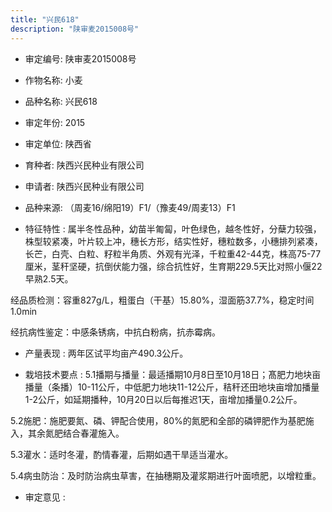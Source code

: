 ```yaml
---
title: "兴民618"
description: "陕审麦2015008号"
---
```

* 审定编号:  陕审麦2015008号

*  作物名称:  小麦

*  品种名称:  兴民618

*  审定年份:  2015

*  审定单位:  陕西省

* 育种者:  陕西兴民种业有限公司

*  申请者:  陕西兴民种业有限公司

*  品种来源:  （周麦16/绵阳19）F1/（豫麦49/周麦13）F1

*  特征特性 : 
属半冬性品种，幼苗半匍匐，叶色绿色，越冬性好，分蘖力较强，株型较紧凑，叶片较上冲，穗长方形，结实性好，穗粒数多，小穗排列紧凑，长芒，白壳、白粒、籽粒半角质、外观有光泽，千粒重42-44克，株高75-77厘米，茎秆坚硬，抗倒伏能力强，综合抗性好，生育期229.5天比对照小偃22早熟2.5天。
经品质检测：容重827g/L，粗蛋白（干基）15.80%，湿面筋37.7%，稳定时间1.0min
经抗病性鉴定：中感条锈病，中抗白粉病，抗赤霉病。

 
*  产量表现 : 
两年区试平均亩产490.3公斤。

*  栽培技术要点 : 
5.1播期与播量：最适播期10月8日至10月18日；髙肥力地块亩播量（条播）10-11公斤，中低肥力地块11-12公斤，秸秆还田地块亩增加播量1-2公斤，如延期播种，10月20日以后每推迟1天，亩增加播量0.2公斤。
5.2施肥：施肥要氮、磷、钾配合使用，80%的氮肥和全部的磷钾肥作为基肥施入，其余氮肥结合春灌施入。
5.3灌水：适时冬灌，酌情春灌，后期如遇干旱适当灌水。
5.4病虫防治：及时防治病虫草害，在抽穗期及灌浆期进行叶面喷肥，以增粒重。


*  审定意见 : 

